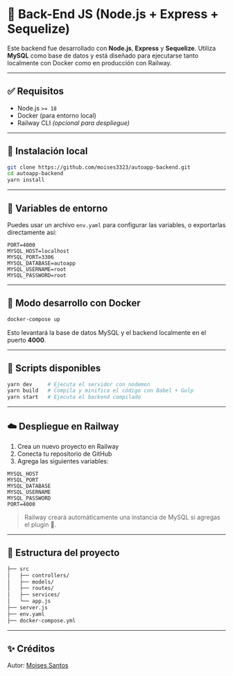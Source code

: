 # 🚀 Back-End JS (Node.js + Express + Sequelize)

Este backend fue desarrollado con **Node.js**, **Express** y **Sequelize**. Utiliza **MySQL** como base de datos y está diseñado para ejecutarse tanto localmente con Docker como en producción con Railway.

---

## ✅ Requisitos

- Node.js `>= 18`
- Docker (para entorno local)
- Railway CLI *(opcional para despliegue)*

---

## 🔧 Instalación local

```bash
git clone https://github.com/moises3323/autoapp-backend.git
cd autoapp-backend
yarn install
```

---

## 🔐 Variables de entorno

Puedes usar un archivo `env.yaml` para configurar las variables, o exportarlas directamente así:

```env
PORT=4000
MYSQL_HOST=localhost
MYSQL_PORT=3306
MYSQL_DATABASE=autoapp
MYSQL_USERNAME=root
MYSQL_PASSWORD=root
```

---

## 🐳 Modo desarrollo con Docker

```bash
docker-compose up
```

Esto levantará la base de datos MySQL y el backend localmente en el puerto **4000**.

---

## 📜 Scripts disponibles

```bash
yarn dev     # Ejecuta el servidor con nodemon
yarn build   # Compila y minifica el código con Babel + Gulp
yarn start   # Ejecuta el backend compilado
```

---

## ☁️ Despliegue en Railway

1. Crea un nuevo proyecto en Railway
2. Conecta tu repositorio de GitHub
3. Agrega las siguientes variables:

```env
MYSQL_HOST
MYSQL_PORT
MYSQL_DATABASE
MYSQL_USERNAME
MYSQL_PASSWORD
PORT=4000
```

> Railway creará automáticamente una instancia de MySQL si agregas el plugin 🧩.

---

## 📁 Estructura del proyecto

```bash
├── src
│   ├── controllers/
│   ├── models/
│   ├── routes/
│   ├── services/
│   └── app.js
├── server.js
├── env.yaml
├── docker-compose.yml
```

---

## ✨ Créditos

Autor: [Moises Santos](https://github.com/moises3323)
